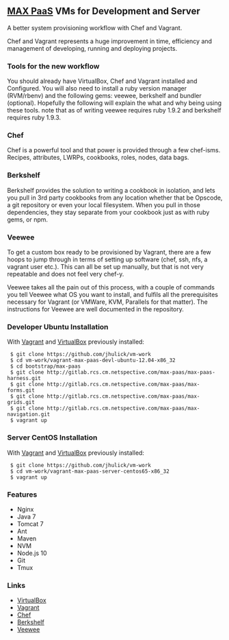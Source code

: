 ## [MAX PaaS](http://max-paas.devl.netspective.com/max-paas-harness/#/) VMs for Development and Server

A better system provisioning workflow with Chef and Vagrant.

Chef and Vagrant represents a huge improvement in time, efficiency and management of developing, running and deploying
projects.

### Tools for the new workflow
You should already have VirtualBox, Chef and Vagrant installed and Configured. You will also need to install a ruby
version manager (RVM/rbenv) and the following gems: veewee, berkshelf and bundler (optional). Hopefully the following
will explain the what and why being using these tools. note that as of writing veewee requires ruby 1.9.2 and berkshelf
requires ruby 1.9.3.

### Chef
Chef is a powerful tool and that power is provided through a few chef-isms. Recipes, attributes, LWRPs, cookbooks, roles,
nodes, data bags.

### Berkshelf
Berkshelf provides the solution to writing a cookbook in isolation, and lets you pull in 3rd party cookbooks from any
location whether that be Opscode, a git repository or even your local filesystem. When you pull in those dependencies,
they stay separate from your cookbook just as with ruby gems, or npm.

### Veewee
To get a custom box ready to be provisioned by Vagrant, there are a few hoops to jump through in terms of setting up software
(chef, ssh, nfs, a vagrant user etc.). This can all be set up manually, but that is not very repeatable and does not
feel very chef-y.

Veewee takes all the pain out of this process, with a couple of commands you tell Veewee what OS you want to install,
and fulfils all the prerequisites necessary for Vagrant (or VMWare, KVM, Parallels for that matter). The instructions
for Veewee are well documented in the repository.



### Developer Ubuntu Installation

  With [Vagrant](http://http://www.vagrantup.com/) and [VirtualBox](https://www.virtualbox.org/) previously installed:

     $ git clone https://github.com/jhulick/vm-work
     $ cd vm-work/vagrant-max-paas-devl-ubuntu-12.04-x86_32
     $ cd bootstrap/max-paas
     $ git clone http://gitlab.rcs.cm.netspective.com/max-paas/max-paas-harness.git
     $ git clone http://gitlab.rcs.cm.netspective.com/max-paas/max-forms.git
     $ git clone http://gitlab.rcs.cm.netspective.com/max-paas/max-grids.git
     $ git clone http://gitlab.rcs.cm.netspective.com/max-paas/max-navigation.git
     $ vagrant up

### Server CentOS Installation

  With [Vagrant](http://http://www.vagrantup.com/) and [VirtualBox](https://www.virtualbox.org/) previously installed:

     $ git clone https://github.com/jhulick/vm-work
     $ cd vm-work/vagrant-max-paas-server-centos65-x86_32
     $ vagrant up


### Features

  - Nginx
  - Java 7
  - Tomcat 7
  - Ant
  - Maven
  - NVM
  - Node.js 10
  - Git
  - Tmux

### Links

 - [VirtualBox](https://www.virtualbox.org/)
 - [Vagrant](http://http://www.vagrantup.com/)
 - [Chef](http://www.getchef.com/chef/)
 - [Berkshelf](http://berkshelf.com/)
 - [Veewee](https://github.com/jedi4ever/veewee)


